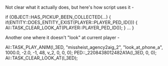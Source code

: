 Not clear what it actually does, but here's how script uses it - 

if (OBJECT::HAS_PICKUP_BEEN_COLLECTED(...) 
{
 if(ENTITY::DOES_ENTITY_EXIST(PLAYER::PLAYER_PED_ID()))
    {
     AI::TASK_CLEAR_LOOK_AT(PLAYER::PLAYER_PED_ID());
  }
 ...
}

Another one where it doesn't "look" at current player - 

AI::TASK_PLAY_ANIM(l_3ED, "missheist_agency2aig_2", "look_at_phone_a", 1000.0, -2.0, -1, 48, v_2, 0, 0, 0);
PED::_2208438012482A1A(l_3ED, 0, 0);
AI::TASK_CLEAR_LOOK_AT(l_3ED);